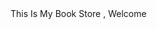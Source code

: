 <html>
    <head>
        <meta charset="UTF -8" />
        <title>Book Store</title>
        <meta name="description" content="This Is Our Book Store" />
        <style></style>
        <script></script>
        <link rel="stylesheet" href="">
    </head>
    <body>
        This Is My Book Store , Welcome 
    </body>
</html>

